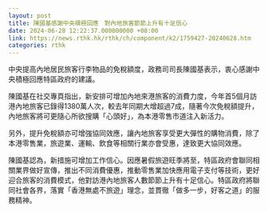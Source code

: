 ```yaml
---
layout: post
title: 陳國基感謝中央積極回應　對內地旅客節節上升有十足信心
date: 2024-06-28 12:22:37.000000000 +08:00
link: https://news.rthk.hk/rthk/ch/component/k2/1759427-20240628.htm
categories: rthk
---
```


中央提高內地居民旅客行李物品的免稅額度，政務司司長陳國基表示，衷心感謝中央積極回應特區政府的建議。

陳國基在社交專頁指出，新安排可增加內地來港旅客的消費力度，今年首5個月訪港內地旅客已錄得1380萬人次，較去年同期大增超過7成，隨著今次免稅額提升，內地旅客將可更隨心所欲搜購「心頭好」，為本港零售市道注入新活力。

另外，提升免稅額亦可增強協同效應，讓內地旅客享受更大彈性的購物消費，除了本港零售業，旅遊業、運輸、飲食等相關行業亦會受惠，達致更大協同效應。

陳國基認為，新措施可增加工作信心。因應暑假旅遊旺季將至，特區政府會聯同相關業界做好宣傳，推出不同消費優惠，推動零售業加快應用電子支付等技術，更好迎合旅客的消費模式，他對訪港內地旅客人數節節上升有十足信心。特區政府將聯同社會各界，落實「香港無處不旅遊」理念，並貫徹「做多一步，好客之道」的服務精神。
